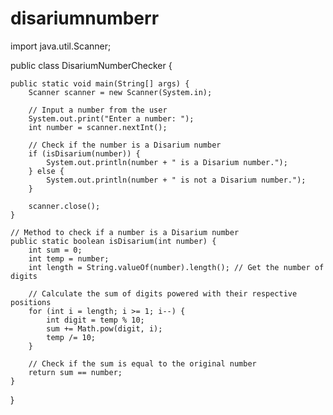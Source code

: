 # disariumnumberr
import java.util.Scanner;

public class DisariumNumberChecker {

    public static void main(String[] args) {
        Scanner scanner = new Scanner(System.in);
        
        // Input a number from the user
        System.out.print("Enter a number: ");
        int number = scanner.nextInt();
        
        // Check if the number is a Disarium number
        if (isDisarium(number)) {
            System.out.println(number + " is a Disarium number.");
        } else {
            System.out.println(number + " is not a Disarium number.");
        }
        
        scanner.close();
    }

    // Method to check if a number is a Disarium number
    public static boolean isDisarium(int number) {
        int sum = 0;
        int temp = number;
        int length = String.valueOf(number).length(); // Get the number of digits
        
        // Calculate the sum of digits powered with their respective positions
        for (int i = length; i >= 1; i--) {
            int digit = temp % 10; 
            sum += Math.pow(digit, i); 
            temp /= 10; 
        }
        
        // Check if the sum is equal to the original number
        return sum == number;
    }
}
